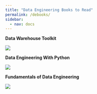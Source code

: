 ```yaml
---
title: "Data Engineering Books to Read"
permalink: /debooks/
sidebar:
  - nav: docs
---
```


**Data Warehouse Toolkit**

![](https://m.media-amazon.com/images/I/81ohP7WlqyL._AC_UF1000,1000_QL80_.jpg)

**Data Engineering With Python**

![](https://m.media-amazon.com/images/I/712NB2pnF4L._AC_UF1000,1000_QL80_.jpg)

**Fundamentals of Data Engineering**

![](https://www.jointaro.com/blog/content/images/2024/02/cover.JPG)
